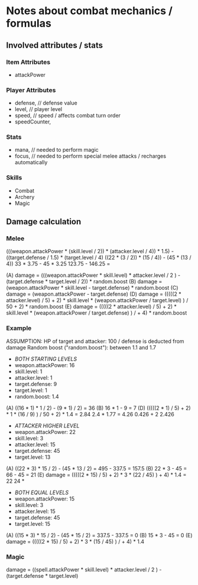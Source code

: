 # Notes about combat mechanics / formulas

## Involved attributes / stats

### Item Attributes

* attackPower

### Player Attributes

* defense, // defense value
* level,   // player level
* speed,   // speed / affects combat turn order
* speedCounter,

### Stats

* mana,   // needed to perform magic
* focus,  // needed to perform special melee attacks / recharges automatically

### Skills

* Combat
* Archery
* Magic

## Damage calculation

### Melee

(((weapon.attackPower * (skill.level / 2)) * (attacker.level / 4)) * 1.5) - ((target.defense / 1.5) * (target.level / 4)
((22 * (3 / 2)) * (15 / 4)) - (45 * (13 / 4))
      33        *  3.75     -  45 *  3.25
              123.75        -    146.25        =  



(A) damage = (((weapon.attackPower * skill.level) * attacker.level / 2 ) - (target.defense * target.level / 2)) * random.boost
(B) damage = (weapon.attackPower * skill.level - target.defense) * random.boost
(C) damage = (weapon.attackPower - target.defense)
(D) damage = (((((2 * attacker.level) / 5) + 2) * skill.level * (weapon.attackPower / target.level) ) / 50 + 2) * random.boost
(E) damage = (((((2 * attacker.level) / 5) + 2) * skill.level * (weapon.attackPower / target.defense) ) / + 4) * random.boost

### Example

ASSUMPTION: HP of target and attacker: 100 / defense is deducted from damage
Random boost ("random.boost"): between 1.1 and 1.7

* *BOTH STARTING LEVELS*
* weapon.attackPower: 16
* skill.level: 1
* attacker.level: 1
* target.defense: 9
* target.level: 1
* random.boost: 1.4

(A) ((16 * 1) * 1 / 2) - (9 * 1) / 2) = 36
(B) 16 * 1 - 9 = 7
(D) (((((2 * 1) / 5) + 2) * 1 * (16 / 9) ) / 50 + 2) * 1.4 = 2.84
2.4 * 1.77 = 4.26       0.426 + 2     2.426

* *ATTACKER HIGHER LEVEL*
* weapon.attackPower: 22
* skill.level: 3
* attacker.level: 15
* target.defense: 45
* target.level: 13

(A) ((22 * 3) * 15 / 2) - (45 * 13 / 2) = 495 - 337.5 = 157.5
(B) 22 * 3 - 45 = 66 - 45 = 21
(E) damage = (((((2 * 15) / 5) + 2) * 3 * (22 / 45) ) + 4) * 1.4  = 22
24 * 

* *BOTH EQUAL LEVELS*
* weapon.attackPower: 15
* skill.level: 3
* attacker.level: 15
* target.defense: 45
* target.level: 15

(A) ((15 * 3) * 15 / 2) - (45 * 15 / 2) = 337.5 - 337.5 = 0
(B) 15 * 3 - 45 = 0
(E) damage = (((((2 * 15) / 5) + 2) * 3 * (15 / 45) ) / + 4) * 1.4

### Magic

damage = ((spell.attackPower * skill.level) * attacker.level / 2 ) - (target.defense * target.level)
